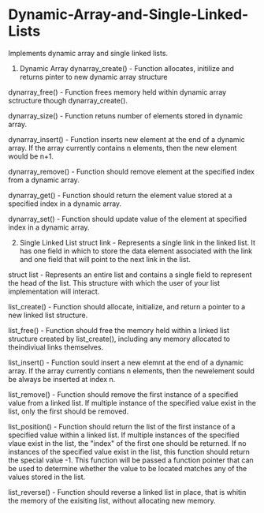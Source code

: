 # Dynamic-Array-and-Single-Linked-Lists

Implements dynamic array and single linked lists.

1. Dynamic Array
  dynarray_create() - Function allocates, initilize and returns pinter to new dynamic array structure

  dynarray_free() - Function frees memory held within dynamic array sctructure though dynarray_create().

  dynarray_size() - Function retuns number of elements stored in dynamic array.

  dynarray_insert() - Function inserts new element at the end of a dynamic array. If the array currently contains n elements, then the new element would be n+1.

  dynarray_remove() - Function should remove element at the specified index from a dynamic array.

  dynarray_get() - Function should return the element value stored at a specified index in a dynamic array.

  dynarray_set() - Function should update value of the element at specified index in a dynamic array.

2. Single Linked List
  struct link - Represents a single link in the linked list. It has one field in which to store the data element associated with the link and one field that will point to the next link in the list.

  struct list - Represents an entire list and contains a single field to represent the head of the list. This structure with which the user of your list implementation will interact.

  list_create() - Function should allocate, initialize, and return a pointer to a new linked list structure.

  list_free() - Function should free the memory held within a linked list structure created by list_create(), including any memory allocated to theindiviual links themselves.

  list_insert() - Function sould insert a new elemnt at the end of a dynamic array. If the array currently contians n elements, then the newelement sould be always be inserted at index n.

  list_remove() - Function should remove the first instance of a specified value from a linked list. If multiple instance of the specified value exist in the list, only the first should be removed.

  list_position() - Function should return the list of the first instance of a specified value within a linked list. If multiple instances of the specified vlaue exist in the list, the "index" of the first one should be returned. If no instances of the specified value exist in the list, this function should return the special value -1. This function will be passed a function pointer that can be used to determine whether the value to be located matches any of the values stored in the list.

  list_reverse() - Function should reverse a linked list in place, that is whitin the memory of the exisiting list, without allocating new memory.
